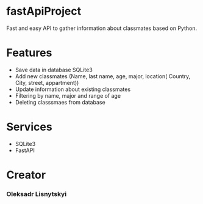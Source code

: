 # fastApiProject
Fast and easy API to gather information about classmates based on Python.

# Features
- Save data in database SQLite3
- Add new classmates (Name, last name, age, major, location( Country, City, street, appartment))
- Update information about existing classmates
- Filtering by name, major and range of age
- Deleting classsmaes from database

# Services
 * SQLite3
 * FastAPI

# Creator
<h3>Oleksadr Lisnytskyi</h3>
